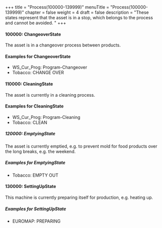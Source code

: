 +++
title = "Process(100000-139999)"
menuTitle = "Process(100000-139999)"
chapter = false
weight = 4
draft = false
description = "These states represent that the asset is in a stop, which belongs to the process and cannot be avoided. "
+++




#### 100000: ChangeoverState

The asset is in a changeover process between products.

#### Examples for ChangeoverState

- WS_Cur_Prog: Program-Changeover
- Tobacco: CHANGE OVER

#### 110000: CleaningState

The asset is currently in a cleaning process.

#### Examples for CleaningState

- WS_Cur_Prog: Program-Cleaning
- Tobacco: CLEAN

##### 120000: EmptyingState
 
The asset is currently emptied, e.g. to prevent mold for food products over the long breaks, e.g. the weekend.

##### Examples for EmptyingState

- Tobacco: EMPTY OUT

#### 130000: SettingUpState

This machine is currently preparing itself for production, e.g. heating up. 

##### Examples for SettingUpState

- EUROMAP: PREPARING
